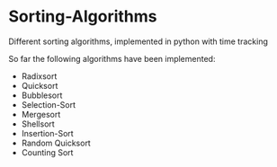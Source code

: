 # Sorting-Algorithms
Different sorting algorithms, implemented in python with time tracking

So far the following algorithms have been implemented:

* Radixsort
* Quicksort
* Bubblesort
* Selection-Sort
* Mergesort
* Shellsort
* Insertion-Sort
* Random Quicksort
* Counting Sort
